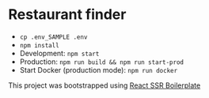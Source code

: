 # Restaurant finder

* `cp .env_SAMPLE .env`
* `npm install`
* Development: `npm start`
* Production: `npm run build && npm run start-prod`
* Start Docker (production mode): `npm run docker`

This project was bootstrapped using [React SSR Boilerplate](https://github.com/cullenjett/react-ssr-boilerplate)